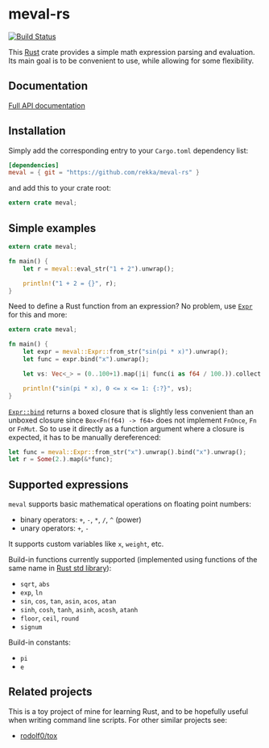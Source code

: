 # meval-rs

[![Build Status](https://travis-ci.org/rekka/meval-rs.svg?branch=master)](https://travis-ci.org/rekka/meval-rs)

This [Rust] crate provides a simple math expression parsing and evaluation. Its main goal is to
be convenient to use, while allowing for some flexibility.

## Documentation

[Full API documentation](http://rekka.github.io/meval-rs/meval/index.html)

## Installation

Simply add the corresponding entry to your `Cargo.toml` dependency list:

```toml
[dependencies]
meval = { git = "https://github.com/rekka/meval-rs" }
```

and add this to your crate root:

```rust
extern crate meval;
```

## Simple examples

```rust
extern crate meval;

fn main() {
    let r = meval::eval_str("1 + 2").unwrap();

    println!("1 + 2 = {}", r);
}
```

Need to define a Rust function from an expression? No problem, use
[`Expr`](http://rekka.github.io/meval-rs/meval/struct.Expr.html) for
this and more:

```rust
extern crate meval;

fn main() {
    let expr = meval::Expr::from_str("sin(pi * x)").unwrap();
    let func = expr.bind("x").unwrap();

    let vs: Vec<_> = (0..100+1).map(|i| func(i as f64 / 100.)).collect();

    println!("sin(pi * x), 0 <= x <= 1: {:?}", vs);
}
```

[`Expr::bind`](http://rekka.github.io/meval-rs/meval/struct.Expr.html#method.bind)
returns a boxed closure that is slightly less convenient than an unboxed
closure since `Box<Fn(f64) -> f64>` does not implement `FnOnce`, `Fn` or
`FnMut`. So to use it directly as a function argument where a closure is
expected, it has to be manually dereferenced:

```rust
let func = meval::Expr::from_str("x").unwrap().bind("x").unwrap();
let r = Some(2.).map(&*func);
```

## Supported expressions

`meval` supports basic mathematical operations on floating point numbers:

- binary operators: `+`, `-`, `*`, `/`, `^` (power)
- unary operators: `+`, `-`

It supports custom variables like `x`, `weight`, etc.

Build-in functions currently supported (implemented using functions of the same name in [Rust
std library][std-float]):

- `sqrt`, `abs`
- `exp`, `ln`
- `sin`, `cos`, `tan`, `asin`, `acos`, `atan`
- `sinh`, `cosh`, `tanh`, `asinh`, `acosh`, `atanh`
- `floor`, `ceil`, `round`
- `signum`

Build-in constants:

- `pi`
- `e`

## Related projects

This is a toy project of mine for learning Rust, and to be hopefully useful when writing
command line scripts. For other similar projects see:

- [rodolf0/tox](https://github.com/rodolf0/tox)

[Rust]: https://www.rust-lang.org/
[std-float]: http://doc.rust-lang.org/stable/std/primitive.f64.html

